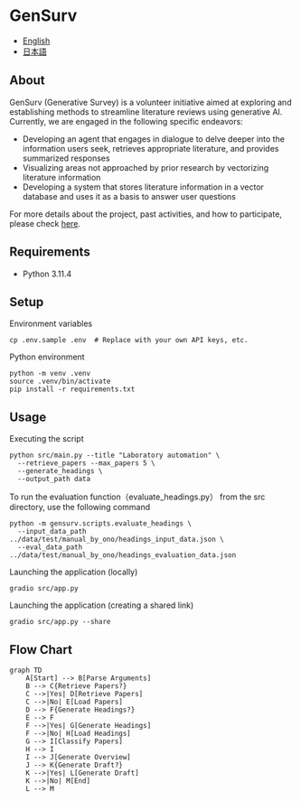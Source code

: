 # GenSurv
- [English](README.md)
- [日本語](README_ja.md)


## About
GenSurv (Generative Survey) is a volunteer initiative aimed at exploring and establishing methods to streamline literature reviews using generative AI. Currently, we are engaged in the following specific endeavors:
- Developing an agent that engages in dialogue to delve deeper into the information users seek, retrieves appropriate literature, and provides summarized responses
- Visualizing areas not approached by prior research by vectorizing literature information
- Developing a system that stores literature information in a vector database and uses it as a basis to answer user questions

For more details about the project, past activities, and how to participate, please check [here](https://gensurv.notion.site/GenSurv-080bd169f48849568ef001a4aa08ca1e?pvs=4).

## Requirements
- Python 3.11.4

## Setup
Environment variables
```shell
cp .env.sample .env  # Replace with your own API keys, etc.
```

Python environment
```shell
python -m venv .venv
source .venv/bin/activate
pip install -r requirements.txt
```
## Usage
Executing the script
```shell
python src/main.py --title "Laboratory automation" \
  --retrieve_papers --max_papers 5 \
  --generate_headings \
  --output_path data
```

To run the evaluation function（evaluate_headings.py） from the src directory, use the following command
```
python -m gensurv.scripts.evaluate_headings \
  --input_data_path ../data/test/manual_by_ono/headings_input_data.json \
  --eval_data_path ../data/test/manual_by_ono/headings_evaluation_data.json
```

Launching the application (locally)
```shell
gradio src/app.py
```

Launching the application (creating a shared link)
```shell
gradio src/app.py --share
```


## Flow Chart
```mermaid
graph TD
    A[Start] --> B[Parse Arguments]
    B --> C{Retrieve Papers?}
    C -->|Yes| D[Retrieve Papers]
    C -->|No| E[Load Papers]
    D --> F{Generate Headings?}
    E --> F
    F -->|Yes| G[Generate Headings]
    F -->|No| H[Load Headings]
    G --> I[Classify Papers]
    H --> I
    I --> J[Generate Overview]
    J --> K{Generate Draft?}
    K -->|Yes| L[Generate Draft]
    K -->|No| M[End]
    L --> M
```
